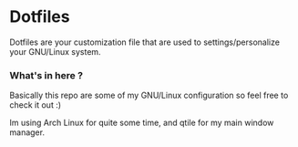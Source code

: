 # Dotfiles
Dotfiles are your customization file that are used to settings/personalize your GNU/Linux system.

### What's in here ?

Basically this repo are some of my GNU/Linux configuration so feel free to check it out :)

Im using Arch Linux for quite some time, and qtile for my main window manager.
